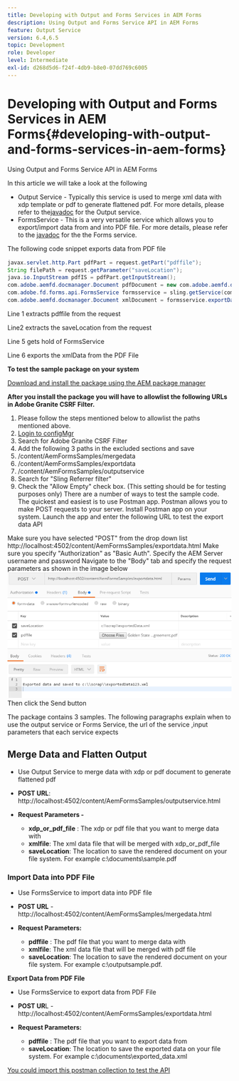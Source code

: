 ```yaml
---
title: Developing with Output and Forms Services in AEM Forms
description: Using Output and Forms Service API in AEM Forms
feature: Output Service
version: 6.4,6.5
topic: Development
role: Developer
level: Intermediate
exl-id: d268d5d6-f24f-4db9-b8e0-07dd769c6005
---
```

# Developing with Output and Forms Services in AEM Forms{#developing-with-output-and-forms-services-in-aem-forms}

Using Output and Forms Service API in AEM Forms

In this article we will take a look at the following

* Output Service - Typically this service is used to merge xml data with xdp template or pdf to generate flattened pdf. For more details, please refer to the[javadoc](https://helpx.adobe.com/experience-manager/6-5/forms/javadocs/index.html?com/adobe/fd/output/api/OutputService.html) for the Output service.
* FormsService - This is a very versatile service which allows you to export/import data from and into PDF file. For more details, please refer to the [javadoc](https://helpx.adobe.com/experience-manager/6-5/forms/javadocs/index.html?com/adobe/fd/forms/api/class-use/FormsService.html
) for the the Forms service.


The following code snippet exports data from PDF file

```java
javax.servlet.http.Part pdfPart = request.getPart("pdffile");
String filePath = request.getParameter("saveLocation");
java.io.InputStream pdfIS = pdfPart.getInputStream();
com.adobe.aemfd.docmanager.Document pdfDocument = new com.adobe.aemfd.docmanager.Document(pdfIS);
com.adobe.fd.forms.api.FormsService formsservice = sling.getService(com.adobe.fd.forms.api.FormsService.class);
com.adobe.aemfd.docmanager.Document xmlDocument = formsservice.exportData(pdfDocument,com.adobe.fd.forms.api.DataFormat.Auto);
```

Line 1 extracts  pdffile  from the request

Line2 extracts the saveLocation from the request

Line 5 gets hold of FormsService

Line 6 exports the xmlData from the PDF File

**To test the sample package on your system**

[Download and install the package using the AEM package manager](assets/outputandformsservice.zip)




**After you install the package you will have to allowlist the following URLs in Adobe Granite CSRF Filter.**

1. Please follow the steps mentioned below to allowlist the paths mentioned above.
1. [Login to configMgr](http://localhost:4502/system/console/configMgr)
1. Search for Adobe Granite CSRF Filter
1. Add the following 3 paths in the excluded sections and save
1. /content/AemFormsSamples/mergedata 
1. /content/AemFormsSamples/exportdata 
1. /content/AemFormsSamples/outputservice 
1. Search for "Sling Referrer filter"
1. Check the "Allow Empty" check box. (This setting should be for testing purposes only)
There are a number of ways to test the sample code. The quickest and easiest is to use Postman app. Postman allows you to make POST requests to your server. Install Postman app on your system. 
Launch the app and enter the following URL to test the export data API

Make sure you have selected "POST" from the drop down list
http://localhost:4502/content/AemFormsSamples/exportdata.html
Make sure you specify "Authorization" as "Basic Auth". Specify the AEM Server username and password
Navigate to the "Body" tab and specify the request parameters as shown in the image below
![export](assets/postexport.png)
Then click the Send button

The package contains 3 samples. The following paragraphs explain when to use the output service or Forms Service, the  url  of the service ,input parameters that each service expects

## Merge Data and Flatten Output

* Use Output Service to merge data with  xdp  or pdf document to generate flattened pdf
* **POST URL**: http://localhost:4502/content/AemFormsSamples/outputservice.html
* **Request Parameters -**

    * **xdp_or_pdf_file** : The xdp or pdf file that you want to merge data with
    * **xmlfile**: The xml data file that will be merged with xdp_or_pdf_file
    * **saveLocation**: The location to save the rendered document on your file system. For example c:\\documents\\sample.pdf

### Import Data into PDF File

* Use FormsService to import data into PDF file  
* **POST URL** - http://localhost:4502/content/AemFormsSamples/mergedata.html
* **Request Parameters:**

    * **pdffile** : The pdf file that you want to merge data with
    * **xmlfile**: The xml data file that will be merged with pdf file
    * **saveLocation**: The location to save the rendered document on your file system. For example c:\\outputsample.pdf.

**Export Data from PDF File**
* Use FormsService to export data from PDF File
* **POST UR**L - http://localhost:4502/content/AemFormsSamples/exportdata.html
* **Request Parameters:**

    * **pdffile** : The pdf file that you want to export data from
    * **saveLocation**: The location to save the exported data on your file system. For example c:\\documents\\exported_data.xml

[You could import this postman collection to test the API](assets/document-services-postman-collection.json)
